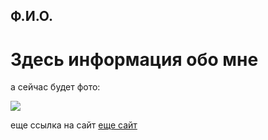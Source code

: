 ## Ф.И.О.
# Здесь информация обо мне

а сейчас будет фото:







![](https://slovnet.ru/wp-content/uploads/2019/04/15-66.jpg)







еще ссылка на сайт
[еще сайт](https://temka-ru.github.io/MQ-diploma/)